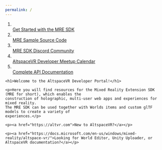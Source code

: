 ```yaml
---
permalink: /
---
```


<div class="centered">
    <ol class="cta">
        <li><a href="/get-started"><i class="fas fa-play-circle fa-3x"></i><br/>Get Started with the MRE SDK</a></li>
        <li><a href="https://github.com/microsoft/mixed-reality-extension-sdk-samples"><i class="fab fa-github fa-3x"></i><br/>MRE Sample Source Code</a></li>
        <li><a href="https://discord.gg/ypvBkWz"><i class="fas fa-comments fa-3x"></i><br/>MRE SDK Discord Community</a></li>
        <li><a href="https://account.altvr.com/channels/sdk"><i class="fas fa-calendar fa-3x"></i><br/>AltspaceVR Developer Meetup Calendar</a></li>
        <li><a href="https://microsoft.github.io/mixed-reality-extension-sdk/"><i class="fas fa-book fa-3x"></i><br/>Complete API Documentation</a></li>
    </ol>

    <h1>Welcome to the AltspaceVR Developer Portal!</h1>

    <p>Here you will find resources for the Mixed Reality Extension SDK (MRE for short), which enables the
    construction of holographic, multi-user web apps and experiences for mixed reality.
    The MRE SDK can be used together with Worlds items and custom glTF models to create a variety of
    experiences.</p>

    <p><a href="https://altvr.com">New to AltspaceVR?</a></p>

    <p><a href="https://docs.microsoft.com/en-us/windows/mixed-reality/altspace-vr/">Looking for World Editor, Unity Uploader, or AltspaceVR documentation?</a></p>
</div>

